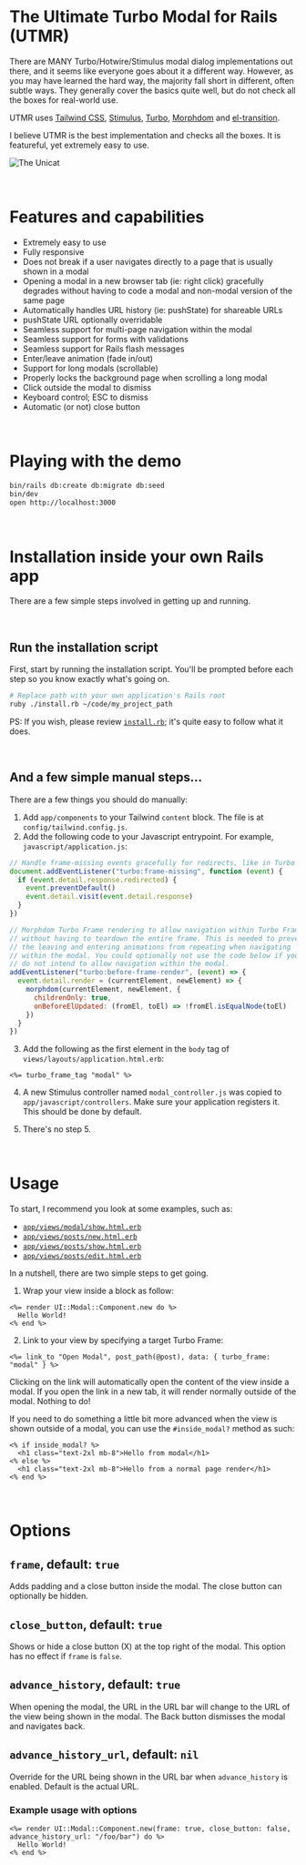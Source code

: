 # The Ultimate Turbo Modal for Rails (UTMR)

There are MANY Turbo/Hotwire/Stimulus modal dialog implementations out there, and it seems like everyone goes about it a different way. However, as you may have learned the hard way, the majority fall short in different, often subtle ways. They generally cover the basics quite well, but do not check all the boxes for real-world use.

UTMR uses [Tailwind CSS](https://tailwindcss.com), [Stimulus](https://stimulus.hotwired.dev), [Turbo](https://turbo.hotwired.dev/), [Morphdom](https://github.com/patrick-steele-idem/morphdom) and [el-transition](https://github.com/mmccall10/el-transition).

I believe UTMR is the best implementation and checks all the boxes. It is featureful, yet extremely easy to use.

![The Unicat](./public/unicat-sm.jpg "The Unicat")


&nbsp;
&nbsp;
# Features and capabilities

- Extremely easy to use
- Fully responsive
- Does not break if a user navigates directly to a page that is usually shown in a modal
- Opening a modal in a new browser tab (ie: right click) gracefully degrades without having to code a modal and non-modal version of the same page
- Automatically handles URL history (ie: pushState) for shareable URLs
- pushState URL optionally overridable
- Seamless support for multi-page navigation within the modal
- Seamless support for forms with validations
- Seamless support for Rails flash messages
- Enter/leave animation (fade in/out)
- Support for long modals (scrollable)
- Properly locks the background page when scrolling a long modal
- Click outside the modal to dismiss
- Keyboard control; ESC to dismiss
- Automatic (or not) close button


&nbsp;
&nbsp;
# Playing with the demo

```sh
bin/rails db:create db:migrate db:seed
bin/dev
open http://localhost:3000
```

&nbsp;
&nbsp;
# Installation inside your own Rails app

There are a few simple steps involved in getting up and running.

&nbsp;
&nbsp;
## Run the installation script

First, start by running the installation script. You'll be prompted before each step so you know exactly what's going on.

```sh
# Replace path with your own application's Rails root
ruby ./install.rb ~/code/my_project_path
```

PS: If you wish, please review [`install.rb`](https://github.com/cmer/ultimate-turbo-modal/blob/main/install.rb); it's quite easy to follow what it does.

&nbsp;
&nbsp;
## And a few simple manual steps...

There are a few things you should do manually:

1. Add `app/components` to your Tailwind `content` block. The file is at `config/tailwind.config.js`.
2. Add the following code to your Javascript entrypoint. For example, `javascript/application.js`:

```javascript
// Handle frame-missing events gracefully for redirects, like in Turbo 7.2
document.addEventListener("turbo:frame-missing", function (event) {
  if (event.detail.response.redirected) {
    event.preventDefault()
    event.detail.visit(event.detail.response)
  }
})

// Morphdom Turbo Frame rendering to allow navigation within Turbo Frames
// without having to teardown the entire frame. This is needed to prevent
// the leaving and entering animations from repeating when navigating
// within the modal. You could optionally not use the code below if you
// do not intend to allow navigation within the modal.
addEventListener("turbo:before-frame-render", (event) => {
  event.detail.render = (currentElement, newElement) => {
    morphdom(currentElement, newElement, {
      childrenOnly: true,
      onBeforeElUpdated: (fromEl, toEl) => !fromEl.isEqualNode(toEl)
    })
  }
})
```

3. Add the following as the first element in the `body` tag of `views/layouts/application.html.erb`:

```erb
<%= turbo_frame_tag "modal" %>
```

4. A new Stimulus controller named `modal_controller.js` was copied to `app/javascript/controllers`. Make sure your application registers it. This should be done by default.

5. There's no step 5.

&nbsp;
&nbsp;
# Usage

To start, I recommend you look at some examples, such as:

- [`app/views/modal/show.html.erb`](https://github.com/cmer/ultimate-turbo-modal/blob/main/app/views/modal/show.html.erb)
- [`app/views/posts/new.html.erb`](https://github.com/cmer/ultimate-turbo-modal/blob/main/app/views/posts/new.html.erb)
- [`app/views/posts/show.html.erb`](https://github.com/cmer/ultimate-turbo-modal/blob/main/app/views/posts/show.html.erb)
- [`app/views/posts/edit.html.erb`](https://github.com/cmer/ultimate-turbo-modal/blob/main/app/views/posts/edit.html.erb)

In a nutshell, there are two simple steps to get going.

1. Wrap your view inside a block as follow:

```erb
<%= render UI::Modal::Component.new do %>
  Hello World!
<% end %>
```

2. Link to your view by specifying a target Turbo Frame:

```erb
<%= link_to "Open Modal", post_path(@post), data: { turbo_frame: "modal" } %>
```

Clicking on the link will automatically open the content of the view inside a modal. If you open the link in a new tab, it will render normally outside of the modal. Nothing to do!

If you need to do something a little bit more advanced when the view is shown outside of a modal, you can use the `#inside_modal?` method as such:

```erb
<% if inside_modal? %>
  <h1 class="text-2xl mb-8">Hello from modal</h1>
<% else %>
  <h1 class="text-2xl mb-8">Hello from a normal page render</h1>
<% end %>
```

&nbsp;
&nbsp;
# Options

## `frame`, default: `true`

Adds padding and a close button inside the modal. The close button can optionally be hidden.

## `close_button`, default: `true`

Shows or hide a close button (X) at the top right of the modal. This option has no effect if `frame` is `false`.

## `advance_history`, default: `true`

When opening the modal, the URL in the URL bar will change to the URL of the view being shown in the modal. The Back button dismisses the modal and navigates back.

## `advance_history_url`, default: `nil`

Override for the URL being shown in the URL bar when `advance_history` is enabled. Default is the actual URL.


### Example usage with options

```erb
<%= render UI::Modal::Component.new(frame: true, close_button: false, advance_history_url: "/foo/bar") do %>
  Hello World!
<% end %>
```
